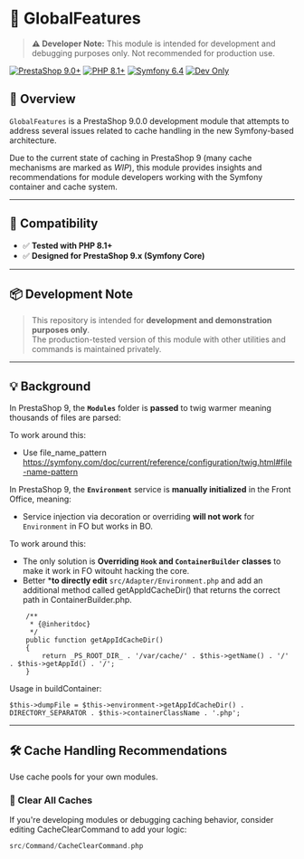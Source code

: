 # 🧩 GlobalFeatures

> **⚠️ Developer Note:** This module is intended for development and debugging purposes only. Not recommended for production use.

[![PrestaShop 9.0+](https://img.shields.io/badge/PrestaShop-9.0+-blue?logo=prestashop&logoColor=white)](https://www.prestashop-project.org/)
[![PHP 8.1+](https://img.shields.io/badge/PHP-8.1+-777bb4?logo=php&logoColor=white)](https://www.php.net/)
[![Symfony 6.4](https://img.shields.io/badge/Symfony-6.4-black?logo=symfony&logoColor=white)](https://symfony.com/)
[![Dev Only](https://img.shields.io/badge/status-development-orange)]()

## 🚀 Overview

`GlobalFeatures` is a PrestaShop 9.0.0 development module that attempts to address several issues related to cache handling in the new Symfony-based architecture.

Due to the current state of caching in PrestaShop 9 (many cache mechanisms are marked as _WIP_), this module provides insights and recommendations for module developers working with the Symfony container and cache system.

---

## 🧪 Compatibility

- ✅ **Tested with PHP 8.1+**
- ✅ **Designed for PrestaShop 9.x (Symfony Core)**

---

## 📦 Development Note

> This repository is intended for **development and demonstration purposes only**.  
> The production-tested version of this module with other utilities and commands is maintained privately.

---

## 💡 Background

In PrestaShop 9, the **`Modules`** folder is **passed** to twig warmer meaning thousands of files are parsed:

To work around this:
- Use file_name_pattern https://symfony.com/doc/current/reference/configuration/twig.html#file-name-pattern

In PrestaShop 9, the **`Environment`** service is **manually initialized** in the Front Office, meaning:
- Service injection via decoration or overriding **will not work** for `Environment` in FO but works in BO.

To work around this:
- The only solution is **Overriding `Hook` and `ContainerBuilder` classes** to make it work in FO witouht hacking the core.
- Better ***to directly edit** `src/Adapter/Environment.php` and add an additional method called getAppIdCacheDir() that returns the correct path in ContainerBuilder.php.


```
    /**
     * {@inheritdoc}
     */
    public function getAppIdCacheDir()
    {
        return _PS_ROOT_DIR_ . '/var/cache/' . $this->getName() . '/' . $this->getAppId() . '/';
    }
```
Usage in buildContainer:

`$this->dumpFile = $this->environment->getAppIdCacheDir() . DIRECTORY_SEPARATOR . $this->containerClassName . '.php';`

---

## 🛠️ Cache Handling Recommendations

Use cache pools for your own modules.

### 🔁 Clear All Caches

If you're developing modules or debugging caching behavior, consider editing CacheClearCommand to add your logic:

```php
src/Command/CacheClearCommand.php
